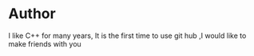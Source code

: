 # Author
I  like C++ for many years, It is the first time to use git hub ,I would like to make friends with you 

